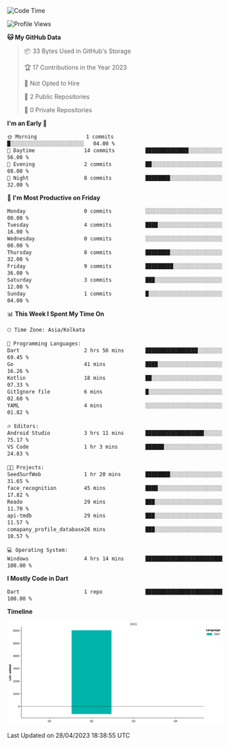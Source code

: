 <!--START_SECTION:waka-->
![Code Time](http://img.shields.io/badge/Code%20Time-4%20hrs%2014%20mins-blue)

![Profile Views](http://img.shields.io/badge/Profile%20Views-0-blue)

**🐱 My GitHub Data** 

> 📦 33 Bytes Used in GitHub's Storage 
 > 
> 🏆 17 Contributions in the Year 2023
 > 
> 🚫 Not Opted to Hire
 > 
> 📜 2 Public Repositories 
 > 
> 🔑 0 Private Repositories 
 > 
**I'm an Early 🐤** 

```text
🌞 Morning                1 commits           █░░░░░░░░░░░░░░░░░░░░░░░░   04.00 % 
🌆 Daytime                14 commits          ██████████████░░░░░░░░░░░   56.00 % 
🌃 Evening                2 commits           ██░░░░░░░░░░░░░░░░░░░░░░░   08.00 % 
🌙 Night                  8 commits           ████████░░░░░░░░░░░░░░░░░   32.00 % 
```
📅 **I'm Most Productive on Friday** 

```text
Monday                   0 commits           ░░░░░░░░░░░░░░░░░░░░░░░░░   00.00 % 
Tuesday                  4 commits           ████░░░░░░░░░░░░░░░░░░░░░   16.00 % 
Wednesday                0 commits           ░░░░░░░░░░░░░░░░░░░░░░░░░   00.00 % 
Thursday                 8 commits           ████████░░░░░░░░░░░░░░░░░   32.00 % 
Friday                   9 commits           █████████░░░░░░░░░░░░░░░░   36.00 % 
Saturday                 3 commits           ███░░░░░░░░░░░░░░░░░░░░░░   12.00 % 
Sunday                   1 commits           █░░░░░░░░░░░░░░░░░░░░░░░░   04.00 % 
```


📊 **This Week I Spent My Time On** 

```text
🕑︎ Time Zone: Asia/Kolkata

💬 Programming Languages: 
Dart                     2 hrs 56 mins       █████████████████░░░░░░░░   69.45 % 
Go                       41 mins             ████░░░░░░░░░░░░░░░░░░░░░   16.26 % 
Kotlin                   18 mins             ██░░░░░░░░░░░░░░░░░░░░░░░   07.33 % 
GitIgnore file           6 mins              █░░░░░░░░░░░░░░░░░░░░░░░░   02.60 % 
YAML                     4 mins              ░░░░░░░░░░░░░░░░░░░░░░░░░   01.82 % 

🔥 Editors: 
Android Studio           3 hrs 11 mins       ███████████████████░░░░░░   75.17 % 
VS Code                  1 hr 3 mins         ██████░░░░░░░░░░░░░░░░░░░   24.83 % 

🐱‍💻 Projects: 
SeedSurfWeb              1 hr 20 mins        ████████░░░░░░░░░░░░░░░░░   31.65 % 
face_recognition         45 mins             ████░░░░░░░░░░░░░░░░░░░░░   17.82 % 
Reado                    29 mins             ███░░░░░░░░░░░░░░░░░░░░░░   11.70 % 
api-tmdb                 29 mins             ███░░░░░░░░░░░░░░░░░░░░░░   11.57 % 
comapany_profile_database26 mins             ███░░░░░░░░░░░░░░░░░░░░░░   10.57 % 

💻 Operating System: 
Windows                  4 hrs 14 mins       █████████████████████████   100.00 % 
```

**I Mostly Code in Dart** 

```text
Dart                     1 repo              █████████████████████████   100.00 % 
```



**Timeline**

![Lines of Code chart](https://raw.githubusercontent.com/sairam030/sairam030/main/assets/bar_graph.png)


 Last Updated on 28/04/2023 18:38:55 UTC
<!--END_SECTION:waka-->
